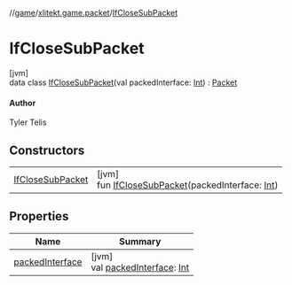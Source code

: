 //[game](../../../index.md)/[xlitekt.game.packet](../index.md)/[IfCloseSubPacket](index.md)

# IfCloseSubPacket

[jvm]\
data class [IfCloseSubPacket](index.md)(val packedInterface: [Int](https://kotlinlang.org/api/latest/jvm/stdlib/kotlin/-int/index.html)) : [Packet](../-packet/index.md)

#### Author

Tyler Telis

## Constructors

| | |
|---|---|
| [IfCloseSubPacket](-if-close-sub-packet.md) | [jvm]<br>fun [IfCloseSubPacket](-if-close-sub-packet.md)(packedInterface: [Int](https://kotlinlang.org/api/latest/jvm/stdlib/kotlin/-int/index.html)) |

## Properties

| Name | Summary |
|---|---|
| [packedInterface](packed-interface.md) | [jvm]<br>val [packedInterface](packed-interface.md): [Int](https://kotlinlang.org/api/latest/jvm/stdlib/kotlin/-int/index.html) |
